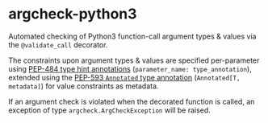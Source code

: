 argcheck-python3
================

Automated checking of Python3 function-call argument types &amp; values
via the `@validate_call` decorator.

The constraints upon argument types &amp; values are specified per-parameter
using [PEP-484 type hint annotations](https://peps.python.org/pep-0484/)
(`parameter_name: type_annotation`), extended using
the [PEP-593 `Annotated` type annotation](https://peps.python.org/pep-0593/)
(`Annotated[T, metadata]`) for value constraints as metadata.

If an argument check is violated when the decorated function is called,
an exception of type `argcheck.ArgCheckException` will be raised.

